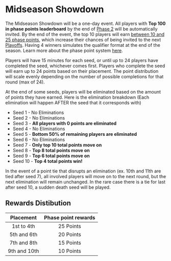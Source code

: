 # Midseason Showdown
The Midseason Showdown will be a one-day event.
All players with **__Top 100 in phase points leaderboard__** by the end of [Phase 2](./phase_point) will be automatically invited. 
By the end of the event, the top 10 players will earn [between 10 and 25 phase points](#rewards-distibution), which increase their chances of being invited to the next [Playoffs](./bracket). 
Having 4 winners simulates the qualifier format at the end of the season.
Learn more about the phase point system [here](./phase_point).

Players will have 15 minutes for each seed, or until up to 24 players have completed the seed, whichever comes first. Players who complete the seed will earn up to 24 points based on their placement. The point distribution will scale evenly depending on the number of possible completions for that round (max of 24).

At the end of some seeds, players will be eliminated based on the amount of points they have earned. Here is the elimination breakdown (Each elimination will happen AFTER the seed that it corresponds with)

- Seed 1 - No Eliminations
- Seed 2 - No Eliminations
- Seed 3 - __**All players with 0 points are eliminated**__
- Seed 4 - No Eliminations
- Seed 5 - __**Bottom 50% of remaining players are eliminated**__
- Seed 6 - No Eliminations
- Seed 7 - __**Only top 10 total points move on**__
- Seed 8 - __**Top 8 total points move on**__
- Seed 9 - __**Top 6 total points move on**__
- Seed 10 - __**Top 4 total points win!**__

In the event of a point tie that disrupts an elimination (ex. 10th and 11th are tied after seed 7), all involved players will move on to the next round, but the next elimination will remain unchanged. In the rare case there is a tie for last after seed 10, a sudden death seed will be played.

## Rewards Distibution
| Placement    | Phase point rewards |
| :-------:    | :-----------------: |
| 1st to 4th   | 25 Points |
| 5th and 6th  | 20 Points |
| 7th and 8th  | 15 Points |
| 9th and 10th | 10 Points |